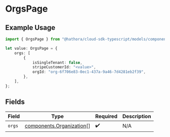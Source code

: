 # OrgsPage

## Example Usage

```typescript
import { OrgsPage } from "@hathora/cloud-sdk-typescript/models/components";

let value: OrgsPage = {
    orgs: [
        {
            isSingleTenant: false,
            stripeCustomerId: "<value>",
            orgId: "org-6f706e83-0ec1-437a-9a46-7d4281eb2f39",
        },
    ],
};
```

## Fields

| Field                                                                | Type                                                                 | Required                                                             | Description                                                          |
| -------------------------------------------------------------------- | -------------------------------------------------------------------- | -------------------------------------------------------------------- | -------------------------------------------------------------------- |
| `orgs`                                                               | [components.Organization](../../models/components/organization.md)[] | :heavy_check_mark:                                                   | N/A                                                                  |